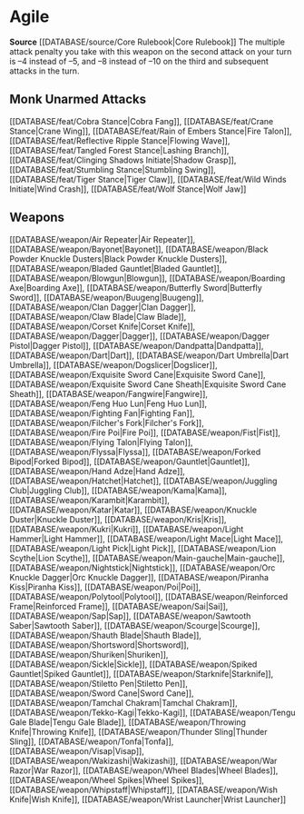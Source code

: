 ﻿---
id: '170'
name: Agile
rarity: Common
rus_type_level: null
source: '[[DATABASE/source/Core Rulebook|Core Rulebook]]'
trait:
- Agile
type: Trait

---
# Agile

**Source** [[DATABASE/source/Core Rulebook|Core Rulebook]] 
The multiple attack penalty you take with this weapon on the second attack on your turn is –4 instead of –5, and –8 instead of –10 on the third and subsequent attacks in the turn.

## Monk Unarmed Attacks

[[DATABASE/feat/Cobra Stance|Cobra Fang]], [[DATABASE/feat/Crane Stance|Crane Wing]], [[DATABASE/feat/Rain of Embers Stance|Fire Talon]], [[DATABASE/feat/Reflective Ripple Stance|Flowing Wave]], [[DATABASE/feat/Tangled Forest Stance|Lashing Branch]], [[DATABASE/feat/Clinging Shadows Initiate|Shadow Grasp]], [[DATABASE/feat/Stumbling Stance|Stumbling Swing]], [[DATABASE/feat/Tiger Stance|Tiger Claw]], [[DATABASE/feat/Wild Winds Initiate|Wind Crash]], [[DATABASE/feat/Wolf Stance|Wolf Jaw]]

## Weapons

[[DATABASE/weapon/Air Repeater|Air Repeater]], [[DATABASE/weapon/Bayonet|Bayonet]], [[DATABASE/weapon/Black Powder Knuckle Dusters|Black Powder Knuckle Dusters]], [[DATABASE/weapon/Bladed Gauntlet|Bladed Gauntlet]], [[DATABASE/weapon/Blowgun|Blowgun]], [[DATABASE/weapon/Boarding Axe|Boarding Axe]], [[DATABASE/weapon/Butterfly Sword|Butterfly Sword]], [[DATABASE/weapon/Buugeng|Buugeng]], [[DATABASE/weapon/Clan Dagger|Clan Dagger]], [[DATABASE/weapon/Claw Blade|Claw Blade]], [[DATABASE/weapon/Corset Knife|Corset Knife]], [[DATABASE/weapon/Dagger|Dagger]], [[DATABASE/weapon/Dagger Pistol|Dagger Pistol]], [[DATABASE/weapon/Dandpatta|Dandpatta]], [[DATABASE/weapon/Dart|Dart]], [[DATABASE/weapon/Dart Umbrella|Dart Umbrella]], [[DATABASE/weapon/Dogslicer|Dogslicer]], [[DATABASE/weapon/Exquisite Sword Cane|Exquisite Sword Cane]], [[DATABASE/weapon/Exquisite Sword Cane Sheath|Exquisite Sword Cane Sheath]], [[DATABASE/weapon/Fangwire|Fangwire]], [[DATABASE/weapon/Feng Huo Lun|Feng Huo Lun]], [[DATABASE/weapon/Fighting Fan|Fighting Fan]], [[DATABASE/weapon/Filcher's Fork|Filcher's Fork]], [[DATABASE/weapon/Fire Poi|Fire Poi]], [[DATABASE/weapon/Fist|Fist]], [[DATABASE/weapon/Flying Talon|Flying Talon]], [[DATABASE/weapon/Flyssa|Flyssa]], [[DATABASE/weapon/Forked Bipod|Forked Bipod]], [[DATABASE/weapon/Gauntlet|Gauntlet]], [[DATABASE/weapon/Hand Adze|Hand Adze]], [[DATABASE/weapon/Hatchet|Hatchet]], [[DATABASE/weapon/Juggling Club|Juggling Club]], [[DATABASE/weapon/Kama|Kama]], [[DATABASE/weapon/Karambit|Karambit]], [[DATABASE/weapon/Katar|Katar]], [[DATABASE/weapon/Knuckle Duster|Knuckle Duster]], [[DATABASE/weapon/Kris|Kris]], [[DATABASE/weapon/Kukri|Kukri]], [[DATABASE/weapon/Light Hammer|Light Hammer]], [[DATABASE/weapon/Light Mace|Light Mace]], [[DATABASE/weapon/Light Pick|Light Pick]], [[DATABASE/weapon/Lion Scythe|Lion Scythe]], [[DATABASE/weapon/Main-gauche|Main-gauche]], [[DATABASE/weapon/Nightstick|Nightstick]], [[DATABASE/weapon/Orc Knuckle Dagger|Orc Knuckle Dagger]], [[DATABASE/weapon/Piranha Kiss|Piranha Kiss]], [[DATABASE/weapon/Poi|Poi]], [[DATABASE/weapon/Polytool|Polytool]], [[DATABASE/weapon/Reinforced Frame|Reinforced Frame]], [[DATABASE/weapon/Sai|Sai]], [[DATABASE/weapon/Sap|Sap]], [[DATABASE/weapon/Sawtooth Saber|Sawtooth Saber]], [[DATABASE/weapon/Scourge|Scourge]], [[DATABASE/weapon/Shauth Blade|Shauth Blade]], [[DATABASE/weapon/Shortsword|Shortsword]], [[DATABASE/weapon/Shuriken|Shuriken]], [[DATABASE/weapon/Sickle|Sickle]], [[DATABASE/weapon/Spiked Gauntlet|Spiked Gauntlet]], [[DATABASE/weapon/Starknife|Starknife]], [[DATABASE/weapon/Stiletto Pen|Stiletto Pen]], [[DATABASE/weapon/Sword Cane|Sword Cane]], [[DATABASE/weapon/Tamchal Chakram|Tamchal Chakram]], [[DATABASE/weapon/Tekko-Kagi|Tekko-Kagi]], [[DATABASE/weapon/Tengu Gale Blade|Tengu Gale Blade]], [[DATABASE/weapon/Throwing Knife|Throwing Knife]], [[DATABASE/weapon/Thunder Sling|Thunder Sling]], [[DATABASE/weapon/Tonfa|Tonfa]], [[DATABASE/weapon/Visap|Visap]], [[DATABASE/weapon/Wakizashi|Wakizashi]], [[DATABASE/weapon/War Razor|War Razor]], [[DATABASE/weapon/Wheel Blades|Wheel Blades]], [[DATABASE/weapon/Wheel Spikes|Wheel Spikes]], [[DATABASE/weapon/Whipstaff|Whipstaff]], [[DATABASE/weapon/Wish Knife|Wish Knife]], [[DATABASE/weapon/Wrist Launcher|Wrist Launcher]]